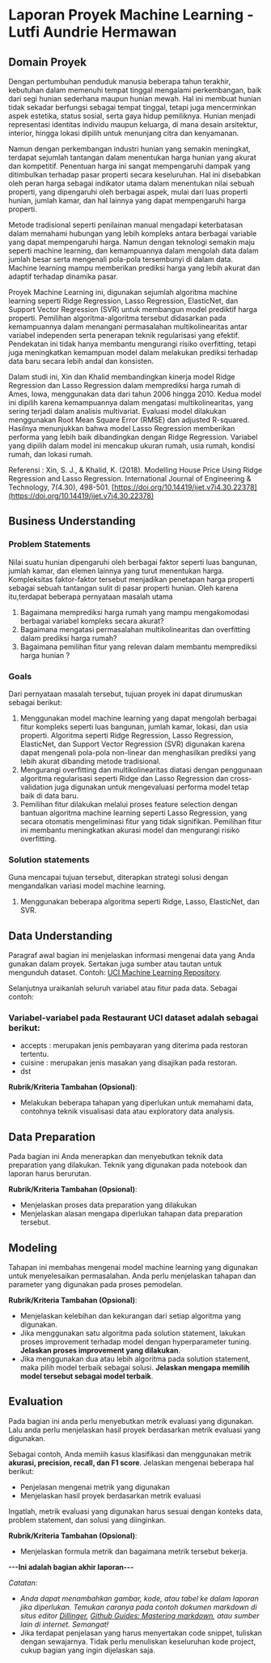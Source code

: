 # Laporan Proyek Machine Learning - Lutfi Aundrie Hermawan

## Domain Proyek

Dengan pertumbuhan penduduk manusia beberapa tahun terakhir, kebutuhan dalam memenuhi tempat tinggal mengalami perkembangan, baik dari segi hunian sederhana maupun hunian mewah. Hal ini membuat hunian tidak sekadar berfungsi sebagai tempat tinggal, tetapi juga mencerminkan aspek estetika, status sosial, serta gaya hidup pemiliknya. Hunian menjadi representasi identitas individu maupun keluarga, di mana desain arsitektur, interior, hingga lokasi dipilih untuk menunjang citra dan kenyamanan.
    
Namun dengan perkembangan industri hunian yang semakin meningkat, terdapat sejumlah tantangan dalam menentukan harga hunian yang akurat dan kompetitif. Penentuan harga ini sangat mempengaruhi dampak yang ditimbulkan terhadap pasar properti secara keseluruhan. Hal ini disebabkan oleh peran harga sebagai indikator utama dalam menentukan nilai sebuah properti, yang dipengaruhi oleh berbagai aspek, mulai dari luas properti hunian, jumlah kamar, dan hal lainnya yang dapat mempengaruhi harga properti.
    
Metode tradisional seperti penilainan manual mengadapi keterbatasan dalam memahami hubungan yang lebih kompleks antara berbagai variable yang dapat mempengaruhi harga. Namun dengan teknologi semakin maju seperti machine learning, dan kemampuannya dalam mengolah data dalam jumlah besar serta mengenali pola-pola tersembunyi di dalam data. Machine learning mampu memberikan prediksi harga yang lebih akurat dan adaptif terhadap dinamika pasar. 
    
Proyek Machine Learning ini, digunakan sejumlah algoritma machine learning seperti Ridge Regression, Lasso Regression, ElasticNet, dan Support Vector Regression (SVR) untuk membangun model prediktif harga properti. Pemilihan algoritma-algoritma tersebut didasarkan pada kemampuannya dalam menangani permasalahan  multikolinearitas antar variabel independen serta penerapan teknik regularisasi yang efektif. Pendekatan ini tidak hanya membantu mengurangi risiko overfitting, tetapi juga meningkatkan kemampuan model dalam melakukan prediksi terhadap data baru secara lebih andal dan konsisten.
    
Dalam studi ini, Xin dan Khalid membandingkan kinerja model Ridge Regression dan Lasso Regression dalam memprediksi harga rumah di Ames, Iowa, menggunakan data dari tahun 2006 hingga 2010. Kedua model ini dipilih karena kemampuannya dalam mengatasi multikolinearitas, yang sering terjadi dalam analisis multivariat. Evaluasi model dilakukan menggunakan Root Mean Square Error (RMSE) dan adjusted R-squared. Hasilnya menunjukkan bahwa model Lasso Regression memberikan performa yang lebih baik dibandingkan dengan Ridge Regression. Variabel yang dipilih dalam model ini mencakup ukuran rumah, usia rumah, kondisi rumah, dan lokasi rumah. 

Referensi : Xin, S. J., & Khalid, K. (2018). Modelling House Price Using Ridge Regression and Lasso Regression. International Journal of Engineering & Technology, 7(4.30), 498-501. [https://doi.org/10.14419/ijet.v7i4.30.22378](https://doi.org/10.14419/ijet.v7i4.30.22378)

## Business Understanding

### Problem Statements
Nilai suatu hunian dipengaruhi oleh berbagai faktor seperti luas bangunan, jumlah kamar, dan elemen lainnya yang turut menentukan harga. Kompleksitas faktor-faktor tersebut menjadikan penetapan harga properti sebagai sebuah tantangan sulit di pasar properti hunian. Oleh karena itu,terdapat beberapa pernyataan masalah utama

1. Bagaimana memprediksi harga rumah yang mampu mengakomodasi berbagai variabel kompleks secara akurat?
2. Bagaimana mengatasi permasalahan multikolinearitas dan overfitting dalam prediksi harga rumah?
3. Bagaimana pemilihan fitur yang relevan dalam membantu memprediksi harga hunian ?

### Goals
Dari pernyataan masalah tersebut, tujuan proyek ini dapat dirumuskan sebagai berikut:

1. Menggunakan model machine learning yang dapat mengolah berbagai fitur kompleks seperti luas bangunan, jumlah kamar, lokasi, dan usia properti. Algoritma seperti Ridge Regression, Lasso Regression, ElasticNet, dan Support Vector Regression (SVR) digunakan karena dapat mengenali pola-pola non-linear dan menghasilkan prediksi yang lebih akurat dibanding metode tradisional.
2. Mengurangi overfitting dan multikolinearitas diatasi dengan penggunaan algoritma regularisasi seperti Ridge dan Lasso Regression dan cross-validation juga digunakan untuk mengevaluasi performa model tetap baik di data baru.
3. Pemilihan fitur dilakukan melalui proses feature selection dengan bantuan algoritma machine learning seperti Lasso Regression, yang secara otomatis mengeliminasi fitur yang tidak signifikan. Pemilihan fitur ini membantu meningkatkan akurasi model dan mengurangi risiko overfitting.

### Solution statements
Guna mencapai tujuan tersebut, diterapkan strategi solusi dengan mengandalkan variasi model machine learning.

1. Menggunakan beberapa algoritma seperti Ridge, Lasso, ElasticNet, dan SVR. 

## Data Understanding
Paragraf awal bagian ini menjelaskan informasi mengenai data yang Anda gunakan dalam proyek. Sertakan juga sumber atau tautan untuk mengunduh dataset. Contoh: [UCI Machine Learning Repository](https://archive.ics.uci.edu/ml/datasets/Restaurant+%26+consumer+data).

Selanjutnya uraikanlah seluruh variabel atau fitur pada data. Sebagai contoh:  

### Variabel-variabel pada Restaurant UCI dataset adalah sebagai berikut:
- accepts : merupakan jenis pembayaran yang diterima pada restoran tertentu.
- cuisine : merupakan jenis masakan yang disajikan pada restoran.
- dst

**Rubrik/Kriteria Tambahan (Opsional)**:
- Melakukan beberapa tahapan yang diperlukan untuk memahami data, contohnya teknik visualisasi data atau exploratory data analysis.

## Data Preparation
Pada bagian ini Anda menerapkan dan menyebutkan teknik data preparation yang dilakukan. Teknik yang digunakan pada notebook dan laporan harus berurutan.

**Rubrik/Kriteria Tambahan (Opsional)**: 
- Menjelaskan proses data preparation yang dilakukan
- Menjelaskan alasan mengapa diperlukan tahapan data preparation tersebut.

## Modeling
Tahapan ini membahas mengenai model machine learning yang digunakan untuk menyelesaikan permasalahan. Anda perlu menjelaskan tahapan dan parameter yang digunakan pada proses pemodelan.

**Rubrik/Kriteria Tambahan (Opsional)**: 
- Menjelaskan kelebihan dan kekurangan dari setiap algoritma yang digunakan.
- Jika menggunakan satu algoritma pada solution statement, lakukan proses improvement terhadap model dengan hyperparameter tuning. **Jelaskan proses improvement yang dilakukan**.
- Jika menggunakan dua atau lebih algoritma pada solution statement, maka pilih model terbaik sebagai solusi. **Jelaskan mengapa memilih model tersebut sebagai model terbaik**.

## Evaluation
Pada bagian ini anda perlu menyebutkan metrik evaluasi yang digunakan. Lalu anda perlu menjelaskan hasil proyek berdasarkan metrik evaluasi yang digunakan.

Sebagai contoh, Anda memiih kasus klasifikasi dan menggunakan metrik **akurasi, precision, recall, dan F1 score**. Jelaskan mengenai beberapa hal berikut:
- Penjelasan mengenai metrik yang digunakan
- Menjelaskan hasil proyek berdasarkan metrik evaluasi

Ingatlah, metrik evaluasi yang digunakan harus sesuai dengan konteks data, problem statement, dan solusi yang diinginkan.

**Rubrik/Kriteria Tambahan (Opsional)**: 
- Menjelaskan formula metrik dan bagaimana metrik tersebut bekerja.

**---Ini adalah bagian akhir laporan---**

_Catatan:_
- _Anda dapat menambahkan gambar, kode, atau tabel ke dalam laporan jika diperlukan. Temukan caranya pada contoh dokumen markdown di situs editor [Dillinger](https://dillinger.io/), [Github Guides: Mastering markdown](https://guides.github.com/features/mastering-markdown/), atau sumber lain di internet. Semangat!_
- Jika terdapat penjelasan yang harus menyertakan code snippet, tuliskan dengan sewajarnya. Tidak perlu menuliskan keseluruhan kode project, cukup bagian yang ingin dijelaskan saja.

